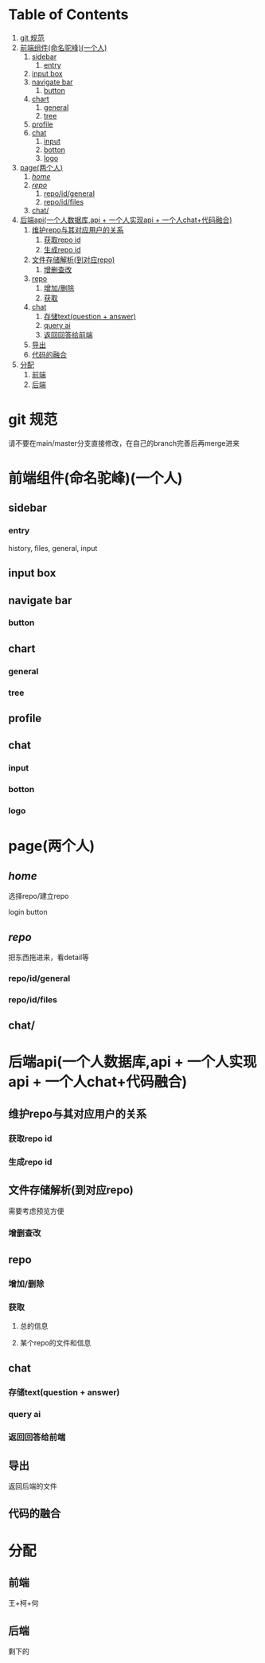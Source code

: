 
# Table of Contents

1.  [git 规范](#orgd1633e2)
2.  [前端组件(命名驼峰)(一个人)](#orgd9fab89)
    1.  [sidebar](#org8fd9131)
        1.  [entry](#org78d9cb6)
    2.  [input box](#orgfbe7c7e)
    3.  [navigate bar](#orgfe136d4)
        1.  [button](#orgb693588)
    4.  [chart](#orgb88e852)
        1.  [general](#org185ca52)
        2.  [tree](#org310d23a)
    5.  [profile](#orgf04615d)
    6.  [chat](#org596b42c)
        1.  [input](#org72db344)
        2.  [botton](#orgc87173c)
        3.  [logo](#org4816405)
3.  [page(两个人)](#orgd684127)
    1.  [*home*](#org4c8fede)
    2.  [*repo*](#org6a1a755)
        1.  [repo/id/general](#org309b61c)
        2.  [repo/id/files](#org4fd5f59)
    3.  [chat/](#org4099265)
4.  [后端api(一个人数据库,api + 一个人实现api + 一个人chat+代码融合)](#orgb4a7c00)
    1.  [维护repo与其对应用户的关系](#orgbcf6600)
        1.  [获取repo id](#orgaf68a4c)
        2.  [生成repo id](#orgb50179a)
    2.  [文件存储解析(到对应repo)](#org960dc53)
        1.  [增删查改](#org6d4bc85)
    3.  [repo](#orgc590a08)
        1.  [增加/删除](#orge8652e5)
        2.  [获取](#org37c6064)
    4.  [chat](#org6a65972)
        1.  [存储text(question + answer)](#orgfc7faf3)
        2.  [query ai](#org78a5327)
        3.  [返回回答给前端](#org63e2c78)
    5.  [导出](#org7f67a54)
    6.  [代码的融合](#org0fdce21)
5.  [分配](#org5bd32f0)
    1.  [前端](#orga4e074b)
    2.  [后端](#org7a88a23)



<a id="orgd1633e2"></a>

# git 规范

请不要在main/master分支直接修改，在自己的branch完善后再merge进来


<a id="orgd9fab89"></a>

# 前端组件(命名驼峰)(一个人)


<a id="org8fd9131"></a>

## sidebar


<a id="org78d9cb6"></a>

### entry

history, files, general, input


<a id="orgfbe7c7e"></a>

## input box


<a id="orgfe136d4"></a>

## navigate bar


<a id="orgb693588"></a>

### button


<a id="orgb88e852"></a>

## chart


<a id="org185ca52"></a>

### general


<a id="org310d23a"></a>

### tree


<a id="orgf04615d"></a>

## profile


<a id="org596b42c"></a>

## chat


<a id="org72db344"></a>

### input


<a id="orgc87173c"></a>

### botton


<a id="org4816405"></a>

### logo


<a id="orgd684127"></a>

# page(两个人)


<a id="org4c8fede"></a>

## *home*

选择repo/建立repo

login button


<a id="org6a1a755"></a>

## *repo*

把东西拖进来，看detail等


<a id="org309b61c"></a>

### repo/id/general


<a id="org4fd5f59"></a>

### repo/id/files


<a id="org4099265"></a>

## chat/


<a id="orgb4a7c00"></a>

# 后端api(一个人数据库,api + 一个人实现api + 一个人chat+代码融合)


<a id="orgbcf6600"></a>

## 维护repo与其对应用户的关系


<a id="orgaf68a4c"></a>

### 获取repo id


<a id="orgb50179a"></a>

### 生成repo id


<a id="org960dc53"></a>

## 文件存储解析(到对应repo)

需要考虑预览方便


<a id="org6d4bc85"></a>

### 增删查改


<a id="orgc590a08"></a>

## repo


<a id="orge8652e5"></a>

### 增加/删除


<a id="org37c6064"></a>

### 获取

1.  总的信息

2.  某个repo的文件和信息


<a id="org6a65972"></a>

## chat


<a id="orgfc7faf3"></a>

### 存储text(question + answer)


<a id="org78a5327"></a>

### query ai


<a id="org63e2c78"></a>

### 返回回答给前端


<a id="org7f67a54"></a>

## 导出

返回后端的文件


<a id="org0fdce21"></a>

## 代码的融合


<a id="org5bd32f0"></a>

# 分配


<a id="orga4e074b"></a>

## 前端

王+柯+何


<a id="org7a88a23"></a>

## 后端

剩下的

